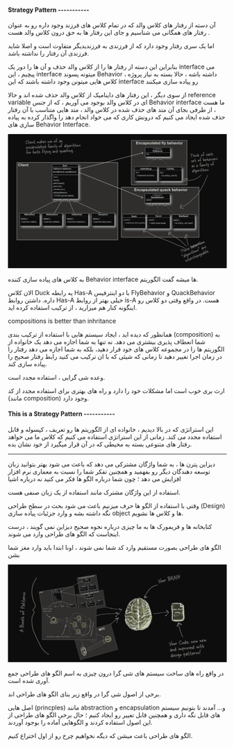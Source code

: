 #### **Strategy** Pattern -----------

آن دسته از رفتار های کلاس والد که در تمام کلاس های فرزند وجود داره رو به عنوان رفتار های همگانی می شناسیم و جای این رفتار ها به حق درون کلاس والد هست .

اما یک سری رفتار وجود دارد که از فرزندی به فرزندیدیگر متفاوت است و اصلا شاید فرزندی آن رفتار را نداشته باشد.

بنابراین این دسته از رفتار ها را از کلاس والد حذف و آن ها را دور یک interface می پیچیم ، این interface میتونه پسوند Behavior داشته باشه ، حالا بسته به نیاز پروژه ، کلاس هایی میتونن وجود داشته باشند که این interface رو پیاده سازی میکنند 

از سوی دیگر ، این رفتار های داینامیک از کلاس والد حذف شده اند و حالا reference variable ای در کلاس والد بوجود می آوریم ، که از جنس Behavior interface ما هست ، از طرفی بجای آن متد های حذف شده در کلاس والد ، متد هایی متناسب با آن رفتار حذف شده ایجاد می کنیم که درونش کاری که می خواد انجام دهد را واگذار کرده به پیاده سازی های Behavior Interface.

![](./Images/Pasted%20image%2020240521110357.png)

به کلاس های پیاده سازی کننده Behavior interface ها میشه گفت الگوریتم.

الان کلاس Duck یه رابطه Has-A با دو اینترفیس FlyBehavior و QuackBehavior داره. داشتن روابط Has-A خیلی بهتر از روابط is-A هست. در واقع وقتی دو کلاس رو اینگونه کنار هم میزارید ، از ترکیب استفاده کرده اید.

compositions is better than inhritance

همانطور که دیده اید ، ایجاد سیستم هایی با استفاده از ترکیب بندی (composition) به شما انعطاف پذیری بیشتری می دهد. نه تنها به شما اجازه می دهد یک خانواده از الگوریتم ها را در مجموعه کلاس های خود قرار دهید، بلکه به شما اجازه می دهد رفتار را در زمان اجرا تغییر دهید تا زمانی که شیئی که با ان ترکیب می کنید رابط رفتار صحیح را پیاده سازی کند.

وعده شی گرایی ، استفاده مجدد است.

ارث بری خوب است اما مشکلات خود را دارد و راه های بهتری برای استفاده مجدد از کد (مانند composition) وجود دارد.

#### This is a **Strategy** Pattern -----------

این استراتژی که در بالا دیدیم ، خانواده ای از الگوریتم ها رو تعریف ، کپسوله و قابل استفاده مجدد می کند.
زمانی از این استراتژی استفاده می کنیم که کلاس ما می خواهد رفتار های متنوعی بسته به محیطی که در آن قرار میگیرد از خود نشان بده.

---

دیزاین پترن ها ، به شما واژگان مشترکی می دهد که باعث می شود بهتر بتوانید زبان توسعه دهندگان دیگر رو بفهمید و همچنین تفکر شما را نسبت به معماری نرم افزار افزایش می دهد ؛ چون شما درباره الگو ها فکر می کنید نه درباره اشیا

استفاده از این واژگان مشترک مانند استفاده از یک زبان صنفی هست.

وقتی با استفاده از الگو ها حرف میزنیم باعث می شود بحث در سطح طراحی (Design) نگه داشته بشه و وارد جزئیات پیاده سازی object ها و کلاس ها نشویم.

کتابخانه ها و فریمورک ها به ما چیزی درباره نحوه صحیح دیزاین نمی گویند ، درست اینجاست که الگو های طراحی وارد می شوند.

الگو های طراحی بصورت مستقیم وارد کد شما نمی شوند ، اونا ابتدا باید وارد مغز شما بشن

![](./Images/Pasted%20image%2020240521123833.png)

در واقع راه های ساخت سیستم های شی گرا درون چیزی به اسم الگو های طراحی جمع آوری شده است.

برخی از اصول شی گرا در واقع زیر بنای الگو های طراحی اند.

اصل هایی (princples) مانند abstraction و encapsulation و... آمدند تا بتونیم سیستم های قابل نگه داری و همچنین قابل تغییر رو ایجاد کنیم ؛ حال برخی الگو های طراحی از این اصول استفاده کردند و الگوهایی آماده را بوجود آوردند.

الگو های طراحی باعث میشن که دیگه نخواهیم چرخ رو از اول اختراع کنیم.


